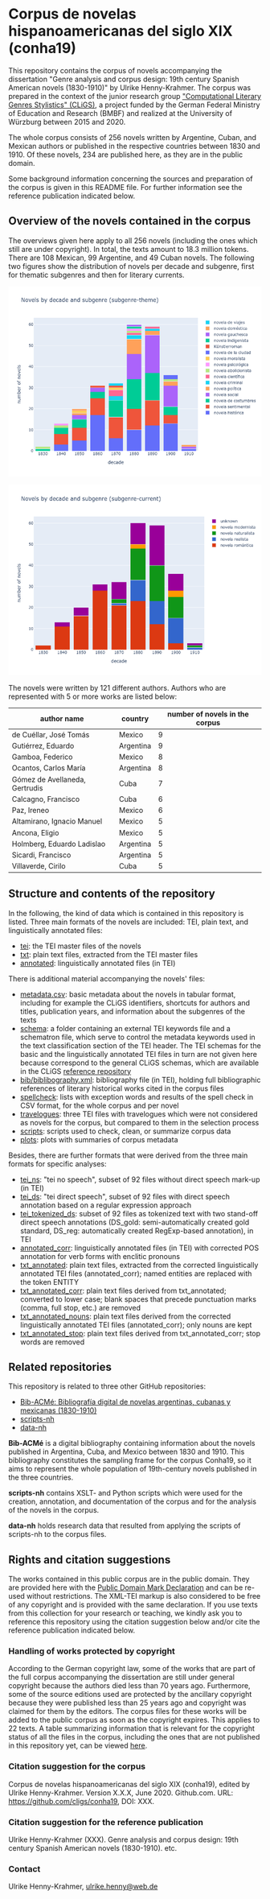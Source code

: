 # Corpus de novelas hispanoamericanas del siglo XIX (conha19)

This repository contains the corpus of novels accompanying the dissertation "Genre analysis and corpus design: 19th century Spanish American novels (1830-1910)" by Ulrike Henny-Krahmer. The corpus was prepared in the context of the junior research group ["Computational Literary Genres Stylistics" (CLiGS)](http://cligs.hypotheses.org), a project funded by the German Federal Ministry of Education and Research (BMBF) and realized at the University of Würzburg between 2015 and 2020.

The whole corpus consists of 256 novels written by Argentine, Cuban, and Mexican authors or published in the respective countries between 1830 and 1910. Of these novels, 234 are published here, as they are in the public domain.

Some background information concerning the sources and preparation of the corpus is given in this README file. For further information see the reference publication indicated below.

## Overview of the novels contained in the corpus ##

The overviews given here apply to all 256 novels (including the ones which still are under copyright). In total, the texts amount to 18.3 million tokens. There are 108 Mexican, 99 Argentine, and 49 Cuban novels. The following two figures show the distribution of novels per decade and subgenre, first for thematic subgenres and then for literary currents.

![Novels by decade and subgenre](https://github.com/cligs/conha19/blob/main/plots/bar_subgenres-by-decade_subgenre-theme.png)

![Novels by decade and current](https://github.com/cligs/conha19/blob/main/plots/bar_subgenres-by-decade_subgenre-current.png)

The novels were written by 121 different authors. Authors who are represented with 5 or more works
are listed below:

|author name                   |country  |number of novels in the corpus|
|------------------------------|---------|------------------------------|
|de Cuéllar, José Tomás        |Mexico   |                             9|
|Gutiérrez, Eduardo            |Argentina|                             9|
|Gamboa, Federico              |Mexico   |                             8|
|Ocantos, Carlos María         |Argentina|                             8|
|Gómez de Avellaneda, Gertrudis|Cuba     |                             7|
|Calcagno, Francisco           |Cuba     |                             6|
|Paz, Ireneo                   |Mexico   |                             6|
|Altamirano, Ignacio Manuel    |Mexico   |                             5|
|Ancona, Eligio                |Mexico   |                             5|
|Holmberg, Eduardo Ladislao    |Argentina|                             5|
|Sicardi, Francisco            |Argentina|                             5|
|Villaverde, Cirilo            |Cuba     |                             5|


## Structure and contents of the repository ##

In the following, the kind of data which is contained in this repository is listed. Three main formats of the novels are included: TEI, plain text, and linguistically annotated files:

* [tei](tei): the TEI master files of the novels
* [txt](txt): plain text files, extracted from the TEI master files
* [annotated](annotated): linguistically annotated files (in TEI)


There is additional material accompanying the novels' files:

* [metadata.csv](metadata.csv): basic metadata about the novels in tabular format, including for example the CLiGS identifiers, shortcuts for authors and titles, publication years, and information about the subgenres of the texts
* [schema](schema): a folder containing an external TEI keywords file and a schematron file, which serve to control the metadata keywords used in the text classification section of the TEI header. The TEI schemas for the basic and the linguistically annotated TEI files in turn are not given here because correspond to the general CLiGS schemas, which are available in the CLiGS [reference repository](https://github.com/cligs/reference)
* [bib/biblibography.xml](bib/bibliography.xml): bibliography file (in TEI), holding full bibliographic references of literary historical works cited in the corpus files
* [spellcheck](spellcheck): lists with exception words and results of the spell check in CSV format, for the whole corpus and per novel
* [travelogues](travelogues): three TEI files with travelogues which were not considered as novels for the corpus, but compared to them in the selection process
* [scripts](plots): scripts used to check, clean, or summarize corpus data
* [plots](plots): plots with summaries of corpus metadata


Besides, there are further formats that were derived from the three main formats for specific analyses:

* [tei_ns](tei_ns): "tei no speech", subset of 92 files without direct speech mark-up (in TEI)
* [tei_ds](tei_ds): "tei direct speech", subset of 92 files with direct speech annotation based on a regular expression approach
* [tei_tokenized_ds](tei_tokenized_ds): subset of 92 files as tokenized text with two stand-off direct speech annotations (DS_gold: semi-automatically created gold standard, DS_reg: automatically created RegExp-based annotation), in TEI
* [annotated_corr](annotated_corr): linguistically annotated files (in TEI) with corrected POS annotation for verb forms with enclitic pronouns
* [txt_annotated](txt_annotated): plain text files, extracted from the corrected linguistically annotated TEI files (annotated_corr); named entities are replaced with the token ENTITY
* [txt_annotated_corr](txt_annotated_corr): plain text files derived from txt_annotated; converted to lower case; blank spaces that precede punctuation marks (comma, full stop, etc.) are removed
* [txt_annotated_nouns](txt_annotated_nouns): plain text files derived from the corrected linguistically annotated TEI files (annotated_corr); only nouns are kept
* [txt_annotated_stop](txt_annotated_stop): plain text files derived from txt_annotated_corr; stop words are removed


## Related repositories
This repository is related to three other GitHub repositories:

* [Bib-ACMé: Bibliografía digital de novelas argentinas, cubanas y mexicanas (1830-1910)](https://github.com/cligs/bibacme)
* [scripts-nh](https://github.com/cligs/scripts-nh/)
* [data-nh](https://github.com/cligs/data-nh/)

__Bib-ACMé__ is a digital bibliography containing information about the novels published in Argentina, Cuba, and Mexico between 1830 and 1910. This bibliography constitutes the sampling frame for the corpus Conha19, so it aims to represent the whole population of 19th-century novels published in the three countries.

__scripts-nh__ contains XSLT- and Python scripts which were used for the creation, annotation, and documentation of the corpus and for the analysis of the novels in the corpus.

__data-nh__ holds research data that resulted from applying the scripts of scripts-nh to the corpus files.


## Rights and citation suggestions

The works contained in this public corpus are in the public domain. They are provided here with the [Public Domain Mark Declaration](https://creativecommons.org/publicdomain/mark/1.0/deed.de) and can be re-used without restrictions. The XML-TEI markup is also considered to be free of any copyright and is provided with the same declaration. If you use texts from this collection for your research or teaching, we kindly ask you to reference this repository using the citation suggestion below and/or cite the reference publication indicated below.


### Handling of works protected by copyright ###

According to the German copyright law, some of the works that are part of the full corpus accompanying the dissertation are still under general copyright because the authors died less than 70 years ago. Furthermore, some of the source editions used are protected by the ancillary copyright because they were published less than 25 years ago and copyright was claimed for them by the editors. The corpus files for these works will be added to the public corpus as soon as the copyright expires. This applies to 22 texts. A table summarizing information that is relevant for the copyright status of all the files in the corpus, including the ones that are not published in this repository yet, can be viewed [here](https://github.com/cligs/data-nh/blob/master/corpus/metadata_copyright.csv).


### Citation suggestion for the corpus ###

Corpus de novelas hispanoamericanas del siglo XIX (conha19), edited by Ulrike Henny-Krahmer. Version X.X.X, June 2020. Github.com. URL: https://github.com/cligs/conha19, DOI: XXX.


### Citation suggestion for the reference publication ###

Ulrike Henny-Krahmer (XXX). Genre analysis and corpus design: 19th century Spanish American novels (1830-1910). etc.


### Contact ###
Ulrike Henny-Krahmer, ulrike.henny@web.de

